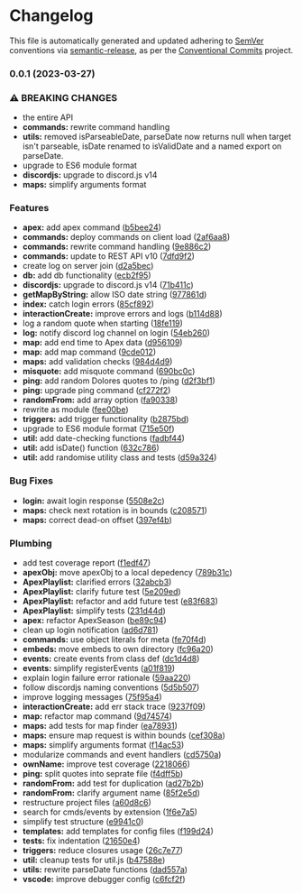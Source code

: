 # Changelog

This file is automatically generated and updated adhering to [SemVer](https://semver.org) conventions via [semantic-release](https://github.com/conventional-changelog/standard-version), as per the [Conventional Commits](https://www.conventionalcommits.org/en/v1.0.0/) project.



### 0.0.1 (2023-03-27)


### ⚠ BREAKING CHANGES

* the entire API
* **commands:** rewrite command handling
* **utils:** removed isParseableDate, parseDate now returns null
when target isn't parseable, isDate renamed to isValidDate and a named
export on parseDate.
* upgrade to ES6 module format
* **discordjs:** upgrade to discord.js v14
* **maps:** simplify arguments format

### Features

* **apex:** add apex command ([b5bee24](https://github.com/danfoy/dolores/commit/b5bee247b05c55092eb22fab0b8bebb51dd9a515))
* **commands:** deploy commands on client load ([2af6aa8](https://github.com/danfoy/dolores/commit/2af6aa8fdd34dfdf737c85022bd7e22e611e7775))
* **commands:** rewrite command handling ([9e886c2](https://github.com/danfoy/dolores/commit/9e886c22ad5e2e17caa9de1b58e7db361afc2621))
* **commands:** update to REST API v10 ([7dfd9f2](https://github.com/danfoy/dolores/commit/7dfd9f2ecc275cb5f8573a3bbb478fb5962d245e))
* create log on server join ([d2a5bec](https://github.com/danfoy/dolores/commit/d2a5beccf99f5a17e6320f84feeb3c0035acd5a5))
* **db:** add db functionality ([ecb2f95](https://github.com/danfoy/dolores/commit/ecb2f9597ee273bd52007098314dff9c2e377af8))
* **discordjs:** upgrade to discord.js v14 ([71b411c](https://github.com/danfoy/dolores/commit/71b411c3fafa171b57f1fce704e0f60aa92fd9f1))
* **getMapByString:** allow ISO date string ([977861d](https://github.com/danfoy/dolores/commit/977861d4b61242347d38e983761ce2f4cad274c3))
* **index:** catch login errors ([85cf892](https://github.com/danfoy/dolores/commit/85cf8928382ff17955987189c020069231b806bc))
* **interactionCreate:** improve errors and logs ([b114d88](https://github.com/danfoy/dolores/commit/b114d882791b12b98acdf8431b81a88bdd90a55b))
* log a random quote when starting ([18fe119](https://github.com/danfoy/dolores/commit/18fe1193efd4865cb140bcb0a0e28bda66341eae))
* **log:** notify discord log channel on login ([54eb260](https://github.com/danfoy/dolores/commit/54eb260804731ced0a254e5f020b0e68031fccd6))
* **map:** add end time to Apex data ([d956109](https://github.com/danfoy/dolores/commit/d9561095735cb60b1ce2b5543c1a42e94069adae))
* **map:** add map command ([9cde012](https://github.com/danfoy/dolores/commit/9cde012af7a4d94e6180ae96c1190322e7645aa8))
* **maps:** add validation checks ([984d4d9](https://github.com/danfoy/dolores/commit/984d4d9acf4cfff4d495c10cee37a77d7cdd3fa8))
* **misquote:** add misquote command ([690bc0c](https://github.com/danfoy/dolores/commit/690bc0cacc6b9ef5281c5267340e2fde71b919f1))
* **ping:** add random Dolores quotes to /ping ([d2f3bf1](https://github.com/danfoy/dolores/commit/d2f3bf1d5d81edbf9dc9fa2a602cb14401dfd424))
* **ping:** upgrade ping command ([cf272f2](https://github.com/danfoy/dolores/commit/cf272f2e1631e593b57fa2e6edacaf93ea5dcfbb))
* **randomFrom:** add array option ([fa90338](https://github.com/danfoy/dolores/commit/fa903383083a5b85f702610b73aaab6242e2dd17))
* rewrite as module ([fee00be](https://github.com/danfoy/dolores/commit/fee00bef3e8c3e2c40c43c8b7107fde88f943d6a))
* **triggers:** add trigger functionality ([b2875bd](https://github.com/danfoy/dolores/commit/b2875bdad4a97ff4ee4c7fb6bc0a62a918c97789))
* upgrade to ES6 module format ([715e50f](https://github.com/danfoy/dolores/commit/715e50fb2911b09767ef531c826f54a4869ca475))
* **util:** add date-checking functions ([fadbf44](https://github.com/danfoy/dolores/commit/fadbf445c4f9c584a1af2eeba4d11bc6aa441fe2))
* **util:** add isDate() function ([632c786](https://github.com/danfoy/dolores/commit/632c7865eebe5519e778920a30b46a4e7b846ed8))
* **util:** add randomise utility class and tests ([d59a324](https://github.com/danfoy/dolores/commit/d59a324052c105a53a567cc1a328389059f6d311))


### Bug Fixes

* **login:** await login response ([5508e2c](https://github.com/danfoy/dolores/commit/5508e2c5027b94e37ddffc60b0e00e69bba7dcfe))
* **maps:** check next rotation is in bounds ([c208571](https://github.com/danfoy/dolores/commit/c2085713934a1d5907966b6481623c4126f1dc84))
* **maps:** correct dead-on offset ([397ef4b](https://github.com/danfoy/dolores/commit/397ef4b0cb254ce28c2767642b8717adeb882a8e))


### Plumbing

* add test coverage report ([f1edf47](https://github.com/danfoy/dolores/commit/f1edf471db415c5c0a765778e3876abaf3c69bfc))
* **apexObj:** move apexObj to a local depedency ([789b31c](https://github.com/danfoy/dolores/commit/789b31ca3d114592d962eda8a791b325293745bb))
* **ApexPlaylist:** clarified errors ([32abcb3](https://github.com/danfoy/dolores/commit/32abcb3700eed2daaa3d182ce3639201d87e9f8f))
* **ApexPlaylist:** clarify future test ([5e209ed](https://github.com/danfoy/dolores/commit/5e209ed959469769ccb5b8172980537ca6ff7510))
* **ApexPlaylist:** refactor and add future test ([e83f683](https://github.com/danfoy/dolores/commit/e83f683b1d8f11abb60e3fda3f780632b13aa82d))
* **ApexPlaylist:** simplify tests ([231d44d](https://github.com/danfoy/dolores/commit/231d44db51d993c0ce3811278e0a6d0c367aeac4))
* **apex:** refactor ApexSeason ([be89c94](https://github.com/danfoy/dolores/commit/be89c940b37bf6c09810e9664868d0f96d715b2e))
* clean up login notification ([ad6d781](https://github.com/danfoy/dolores/commit/ad6d781bf8dd4d4bdbd05dea6e2d85ed76729d50))
* **commands:** use object literals for meta ([fe70f4d](https://github.com/danfoy/dolores/commit/fe70f4d1e95687695a3b0a82adb66436bfb50888))
* **embeds:** move embeds to own directory ([fc96a20](https://github.com/danfoy/dolores/commit/fc96a20171e7f6ea083b22b4db4e47365e3bed5d))
* **events:** create events from class def ([dc1d4d8](https://github.com/danfoy/dolores/commit/dc1d4d8ae0660f2645de400ff0074cfb5c4308eb))
* **events:** simplify registerEvents ([a01f819](https://github.com/danfoy/dolores/commit/a01f8197fd6e2a233a27effa16bdb667d210b95e))
* explain login failure error rationale ([59aa220](https://github.com/danfoy/dolores/commit/59aa2207a658b0f9811bc14767ebcea136d48e2b))
* follow discordjs naming conventions ([5d5b507](https://github.com/danfoy/dolores/commit/5d5b50754fcdb63f707c67dd8ecfb4e309eec2d2))
* improve logging messages ([75f95a4](https://github.com/danfoy/dolores/commit/75f95a488a5bcddf7a1d3c73e5c9e219fda9c93a))
* **interactionCreate:** add err stack trace ([9237f09](https://github.com/danfoy/dolores/commit/9237f09cbc8fcceab0532db8d04af9dd3b43341e))
* **map:** refactor map command ([9d74574](https://github.com/danfoy/dolores/commit/9d745748a603a2f9b1a3cbbebf1a665b47a79353))
* **maps:** add tests for map finder ([ea78931](https://github.com/danfoy/dolores/commit/ea7893102e4ce3dea93b8edb83ee0cdfaf42b6f9))
* **maps:** ensure map request is within bounds ([cef308a](https://github.com/danfoy/dolores/commit/cef308ad11f2c70584544bbacfcb2552e2e401c3))
* **maps:** simplify arguments format ([f14ac53](https://github.com/danfoy/dolores/commit/f14ac53630737a5a7b1d7a90bcc3819b3723d766))
* modularize commands and event handlers ([cd5750a](https://github.com/danfoy/dolores/commit/cd5750a616be800d96d0cb33cf384d0f51bb2b58))
* **ownName:** improve test coverage ([2218066](https://github.com/danfoy/dolores/commit/2218066625bd01354c678cf35b55c9ee239a9782))
* **ping:** split quotes into seprate file ([f4dff5b](https://github.com/danfoy/dolores/commit/f4dff5bc2bb18e81de53feeac1ca0034a2a6d063))
* **randomFrom:** add test for duplication ([ad27b2b](https://github.com/danfoy/dolores/commit/ad27b2b213d6c72e282e32c7ca120afe4538a707))
* **randomFrom:** clarify argument name ([85f2e5d](https://github.com/danfoy/dolores/commit/85f2e5d0d35a57a8e6cc5dc9137a4d7992349b7a))
* restructure project files ([a60d8c6](https://github.com/danfoy/dolores/commit/a60d8c681764eb10451c3534bb0aedcfa67565fd))
* search for cmds/events by extension ([1f6e7a5](https://github.com/danfoy/dolores/commit/1f6e7a5ef1b256bee6b4292d54d1d8b3a3ea7cc8))
* simplify test structure ([e9941c0](https://github.com/danfoy/dolores/commit/e9941c0e6f359a91b9e28629fbeaa9741f97b261))
* **templates:** add templates for config files ([f199d24](https://github.com/danfoy/dolores/commit/f199d243e804c23c5652173fde6b01e623a40c61))
* **tests:** fix indentation ([21650e4](https://github.com/danfoy/dolores/commit/21650e40f6ecfe0269acaeea827e18e123947410))
* **triggers:** reduce closures usage ([26c7e77](https://github.com/danfoy/dolores/commit/26c7e77047dcda9e05d52cda119d6b355c428022))
* **util:** cleanup tests for util.js ([b47588e](https://github.com/danfoy/dolores/commit/b47588e76e64b98598445e0dd815747a584f51de))
* **utils:** rewrite parseDate functions ([dad557a](https://github.com/danfoy/dolores/commit/dad557aa769693dc869002cfb522c8f72508a44a))
* **vscode:** improve debugger config ([c6fcf2f](https://github.com/danfoy/dolores/commit/c6fcf2f1ea5eb6baa9e6020f7c89678f517e346d))
